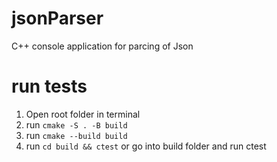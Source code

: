 # jsonParser
C++ console application for parcing of Json

# run tests

1. Open root folder in terminal
2. run `cmake -S . -B build`
3. run `cmake --build build`
4. run `cd build && ctest` or go into build folder and run ctest
